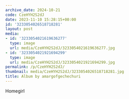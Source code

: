 ```yaml
---
archive_date: 2024-10-21
code: CzeHYH2S2dJ
date: 2023-11-10 15:28:15+00:00
id: '3233054026518718281'
layout: post
media:
- id: '3233054021619636277'
  type: image
  url: media/CzeHYH2S2dJ/3233054021619636277.jpg
- id: '3233054021921694299'
  type: image
  url: media/CzeHYH2S2dJ/3233054021921694299.jpg
permalink: /p/CzeHYH2S2dJ/
thumbnail: media/CzeHYH2S2dJ/3233054026518718281.jpg
title: Album by amargofgechechuri
---
```


Homegirl